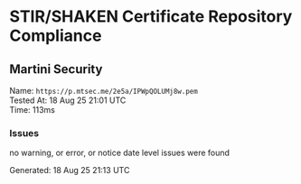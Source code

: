 # STIR/SHAKEN Certificate Repository Compliance

## Martini Security

Name: `https://p.mtsec.me/2e5a/IPWpQOLUMj8w.pem`\
Tested At: 18 Aug 25 21:01 UTC\
Time: 113ms

### Issues

no warning, or error, or notice date level issues were found

Generated: 18 Aug 25 21:13 UTC